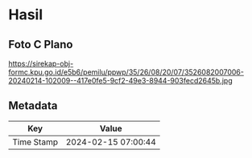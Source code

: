 # Hasil

## Foto C Plano

https://sirekap-obj-formc.kpu.go.id/e5b6/pemilu/ppwp/35/26/08/20/07/3526082007006-20240214-102009--417e0fe5-9cf2-49e3-8944-903fecd2645b.jpg


## Metadata

| Key        | Value               |
| ---------- | ------------------- |
| Time Stamp | 2024-02-15 07:00:44 |



